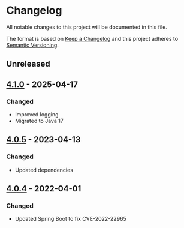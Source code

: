 # Changelog

All notable changes to this project will be documented in this file.

The format is based on [Keep a Changelog](https://keepachangelog.com/en/1.0.0/) and this project adheres to [Semantic Versioning](https://semver.org/spec/v2.0.0.html).

## Unreleased

## [4.1.0](https://github.com/dbmdz/streaming-server-euphoria/releases/tag/4.1.0) - 2025-04-17

### Changed

- Improved logging
- Migrated to Java 17

## [4.0.5](https://github.com/dbmdz/streaming-server-euphoria/releases/tag/4.0.5) - 2023-04-13

### Changed

- Updated dependencies

## [4.0.4](https://github.com/dbmdz/streaming-server-euphoria/releases/tag/4.0.4) - 2022-04-01

### Changed

- Updated Spring Boot to fix CVE-2022-22965
